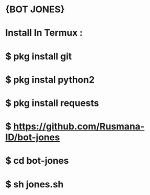 # {BOT JONES}
# Install In Termux :
# $ pkg install git
# $ pkg instal python2
# $ pkg install requests
# $ https://github.com/Rusmana-ID/bot-jones
# $ cd bot-jones
# $ sh jones.sh

